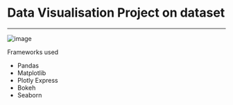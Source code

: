 # Data Visualisation Project on dataset
---


![image](https://github.com/jneoh001/SC4024-Data-Visualisation/assets/95909920/17ee8533-3e78-4f49-a7bd-825436bd79eb)



Frameworks used
- Pandas
- Matplotlib
- Plotly Express
- Bokeh
- Seaborn
